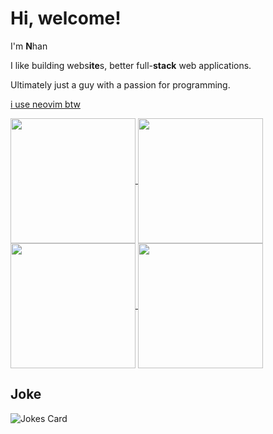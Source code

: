 # Hi, welcome!

I'm **N**han

I like building webs**ite**s, better full-**stack** web applications.

Ultimately just a guy with a passion for programming.

[i use neovim btw](https://twitter.com/ThePrimeagen/status/1649452594417336326)

<a href="https://github.com/anuraghazra/github-readme-stats">
  <img height=200 align="center" src="https://github-readme-stats.vercel.app/api?username=anuraghazra" />
</a>
<a href="https://github.com/anuraghazra/convoychat">
  <img height=200 align="center" src="https://github-readme-stats.vercel.app/api/top-langs?username=anuraghazra&layout=compact&langs_count=8&card_width=320" />
</a>

<a href="https://github.com/Nitestack">
<img height=200 align="center" src="https://github-readme-stats.vercel.app/api?username=Nitestack&count_private=true&show_icons=true&theme=transparent" />
</a>
<a href="https://github.com/Nitestack">
<img height=200 align="center" src="https://github-readme-stats.vercel.app/api/top-langs/?username=Nitestack&theme=transparent&layout=compact" />
</a>

## Joke

![Jokes Card](https://readme-jokes.vercel.app/api?hideBorder&theme=tokyonight)
